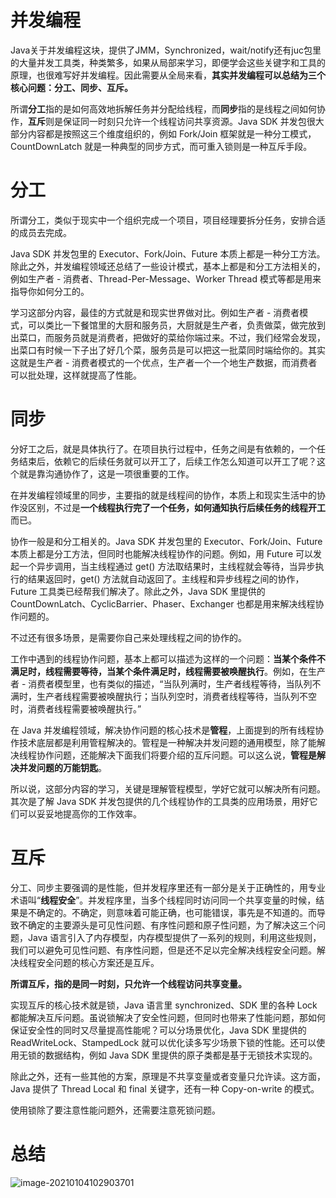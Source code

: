 # 并发编程

Java关于并发编程这块，提供了JMM，Synchronized，wait/notify还有juc包里的大量并发工具类，种类繁多，如果从局部来学习，即便学会这些关键字和工具的原理，也很难写好并发编程。因此需要从全局来看，**其实并发编程可以总结为三个核心问题：分工、同步、互斥。**

所谓**分工**指的是如何高效地拆解任务并分配给线程，而**同步**指的是线程之间如何协作，**互斥**则是保证同一时刻只允许一个线程访问共享资源。Java SDK 并发包很大部分内容都是按照这三个维度组织的，例如 Fork/Join 框架就是一种分工模式，CountDownLatch 就是一种典型的同步方式，而可重入锁则是一种互斥手段。

# 分工

所谓分工，类似于现实中一个组织完成一个项目，项目经理要拆分任务，安排合适的成员去完成。

Java SDK 并发包里的 Executor、Fork/Join、Future 本质上都是一种分工方法。除此之外，并发编程领域还总结了一些设计模式，基本上都是和分工方法相关的，例如生产者 - 消费者、Thread-Per-Message、Worker Thread 模式等都是用来指导你如何分工的。

学习这部分内容，最佳的方式就是和现实世界做对比。例如生产者 - 消费者模式，可以类比一下餐馆里的大厨和服务员，大厨就是生产者，负责做菜，做完放到出菜口，而服务员就是消费者，把做好的菜给你端过来。不过，我们经常会发现，出菜口有时候一下子出了好几个菜，服务员是可以把这一批菜同时端给你的。其实这就是生产者 - 消费者模式的一个优点，生产者一个一个地生产数据，而消费者可以批处理，这样就提高了性能。

# 同步

分好工之后，就是具体执行了。在项目执行过程中，任务之间是有依赖的，一个任务结束后，依赖它的后续任务就可以开工了，后续工作怎么知道可以开工了呢？这个就是靠沟通协作了，这是一项很重要的工作。

在并发编程领域里的同步，主要指的就是线程间的协作，本质上和现实生活中的协作没区别，不过是**一个线程执行完了一个任务，如何通知执行后续任务的线程开工**而已。

协作一般是和分工相关的。Java SDK 并发包里的 Executor、Fork/Join、Future 本质上都是分工方法，但同时也能解决线程协作的问题。例如，用 Future 可以发起一个异步调用，当主线程通过 get() 方法取结果时，主线程就会等待，当异步执行的结果返回时，get() 方法就自动返回了。主线程和异步线程之间的协作，Future 工具类已经帮我们解决了。除此之外，Java SDK 里提供的 CountDownLatch、CyclicBarrier、Phaser、Exchanger 也都是用来解决线程协作问题的。

不过还有很多场景，是需要你自己来处理线程之间的协作的。

工作中遇到的线程协作问题，基本上都可以描述为这样的一个问题：**当某个条件不满足时，线程需要等待，当某个条件满足时，线程需要被唤醒执行**。例如，在生产者 - 消费者模型里，也有类似的描述，“当队列满时，生产者线程等待，当队列不满时，生产者线程需要被唤醒执行；当队列空时，消费者线程等待，当队列不空时，消费者线程需要被唤醒执行。”

在 Java 并发编程领域，解决协作问题的核心技术是**管程**，上面提到的所有线程协作技术底层都是利用管程解决的。管程是一种解决并发问题的通用模型，除了能解决线程协作问题，还能解决下面我们将要介绍的互斥问题。可以这么说，**管程是解决并发问题的万能钥匙**。

所以说，这部分内容的学习，关键是理解管程模型，学好它就可以解决所有问题。其次是了解 Java SDK 并发包提供的几个线程协作的工具类的应用场景，用好它们可以妥妥地提高你的工作效率。

# 互斥

分工、同步主要强调的是性能，但并发程序里还有一部分是关于正确性的，用专业术语叫“**线程安全**”。并发程序里，当多个线程同时访问同一个共享变量的时候，结果是不确定的。不确定，则意味着可能正确，也可能错误，事先是不知道的。而导致不确定的主要源头是可见性问题、有序性问题和原子性问题，为了解决这三个问题，Java 语言引入了内存模型，内存模型提供了一系列的规则，利用这些规则，我们可以避免可见性问题、有序性问题，但是还不足以完全解决线程安全问题。解决线程安全问题的核心方案还是互斥。

**所谓互斥，指的是同一时刻，只允许一个线程访问共享变量。**

实现互斥的核心技术就是锁，Java 语言里 synchronized、SDK 里的各种 Lock 都能解决互斥问题。虽说锁解决了安全性问题，但同时也带来了性能问题，那如何保证安全性的同时又尽量提高性能呢？可以分场景优化，Java SDK 里提供的 ReadWriteLock、StampedLock 就可以优化读多写少场景下锁的性能。还可以使用无锁的数据结构，例如 Java SDK 里提供的原子类都是基于无锁技术实现的。

除此之外，还有一些其他的方案，原理是不共享变量或者变量只允许读。这方面，Java 提供了 Thread Local 和 final 关键字，还有一种 Copy-on-write 的模式。

使用锁除了要注意性能问题外，还需要注意死锁问题。	

# 总结

![image-20210104102903701](http://rocks526.top/lzx/image-20210104102903701.png)